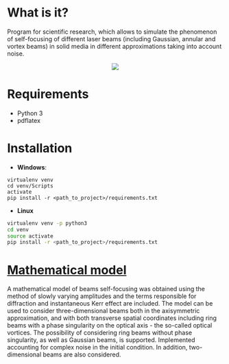 # What is it?

Program for scientific research, which allows to simulate the phenomenon of self-focusing of different laser beams (including Gaussian, annular and vortex beams) in solid media in different approximations taking into account noise.

<p align="center">
<img src=resources/demonstration.gif>
</p>

# Requirements

* Python 3
* pdflatex

# Installation

* **Windows**:
```pwsh
virtualenv venv
cd venv/Scripts
activate
pip install -r <path_to_project>/requirements.txt
```

* **Linux**
```bash
virtualenv venv -p python3
cd venv
source activate
pip install -r <path_to_project>/requirements.txt
```

# [Mathematical model](math_model/math_model.pdf)

A mathematical model of beams self-focusing was obtained using the method of slowly varying amplitudes and the terms responsible for diffraction and instantaneous Kerr effect are included. The model can be used to consider three-dimensional beams both in the axisymmetric approximation, and with both transverse spatial coordinates including ring beams with a phase singularity on the optical axis - the so-called optical vortices. The possibility of considering ring beams without phase singularity, as well as Gaussian beams, is supported. Implemented accounting for complex noise in the initial condition. In addition, two-dimensional beams are also considered.
